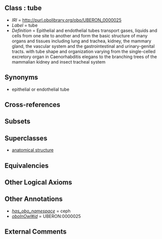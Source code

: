 
## Class : tube

 * *IRI* = http://purl.obolibrary.org/obo/UBERON_0000025
 * *Label* = tube
 * *Definition* = Epithelial and endothelial tubes transport gases, liquids and cells from one site to another and form the basic structure of many organs and tissues including lung and trachea, kidney, the mammary gland, the vascular system and the gastrointestinal and urinary-genital tracts. with tube shape and organization varying from the single-celled excretory organ in Caenorhabditis elegans to the branching trees of the mammalian kidney and insect tracheal system

## Synonyms

 * epithelial or endothelial tube

## Cross-references


## Subsets


## Superclasses

 * [anatomical structure](../../UBERON/61/UBERON_0000061.md)

## Equivalencies


## Other Logical Axioms


## Other Annotations

 * *[has_obo_namespace](../../ce/oboInOwl#hasOBONamespace.md)* = ceph
 * *[oboInOwl#id](../../id/oboInOwl#id.md)* = UBERON:0000025

## External Comments

